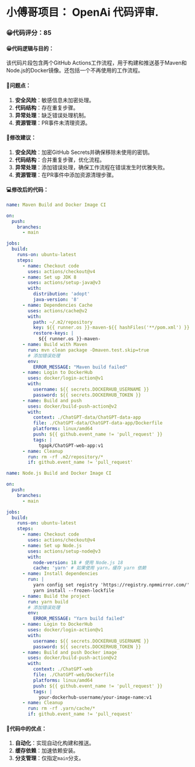 # 小傅哥项目： OpenAi 代码评审.
### 😀代码评分：85
#### 😀代码逻辑与目的：
该代码片段包含两个GitHub Actions工作流程，用于构建和推送基于Maven和Node.js的Docker镜像。还包括一个不再使用的工作流程。

#### 🤔问题点：
1. **安全风险**：敏感信息未加密处理。
2. **代码结构**：存在重复步骤。
3. **异常处理**：缺乏错误处理机制。
4. **资源管理**：PR事件未清理资源。

#### 🎯修改建议：
1. **安全风险**：加密GitHub Secrets并确保移除未使用的密钥。
2. **代码结构**：合并重复步骤，优化流程。
3. **异常处理**：添加错误处理，确保工作流程在错误发生时优雅失败。
4. **资源管理**：在PR事件中添加资源清理步骤。

#### 💻修改后的代码：
```yaml
name: Maven Build and Docker Image CI

on:
  push:
    branches:
      - main

jobs:
  build:
    runs-on: ubuntu-latest
    steps:
      - name: Checkout code
        uses: actions/checkout@v4
      - name: Set up JDK 8
        uses: actions/setup-java@v3
        with:
          distribution: 'adopt'
          java-version: '8'
      - name: Dependencies Cache
        uses: actions/cache@v2
        with:
          path: ~/.m2/repository
          key: ${{ runner.os }}-maven-${{ hashFiles('**/pom.xml') }}
          restore-keys: |
            ${{ runner.os }}-maven-
      - name: Build with Maven
        run: mvn clean package -Dmaven.test.skip=true
        # 添加错误处理
        env:
          ERROR_MESSAGE: "Maven build failed"
      - name: Login to DockerHub
        uses: docker/login-action@v1 
        with:
          username: ${{ secrets.DOCKERHUB_USERNAME }}
          password: ${{ secrets.DOCKERHUB_TOKEN }}
      - name: Build and push
        uses: docker/build-push-action@v2
        with:
          context: ./ChatGPT-data/ChatGPT-data-app
          file: ./ChatGPT-data/ChatGPT-data-app/Dockerfile
          platforms: linux/amd64
          push: ${{ github.event_name != 'pull_request' }}
          tags: |
            tgapk/ChatGPT-web-app:v1
      - name: Cleanup
        run: rm -rf .m2/repository/*
        if: github.event_name != 'pull_request'

name: Node.js Build and Docker Image CI

on:
  push:
    branches:
      - main

jobs:
  build:
    runs-on: ubuntu-latest
    steps:
      - name: Checkout code
        uses: actions/checkout@v4
      - name: Set up Node.js
        uses: actions/setup-node@v3
        with:
          node-version: 18 # 使用 Node.js 18
          cache: 'yarn' # 如果使用 yarn，缓存 yarn 依赖
      - name: Install dependencies
        run: |
          yarn config set registry 'https://registry.npmmirror.com/'
          yarn install --frozen-lockfile
      - name: Build the project
        run: yarn build
        # 添加错误处理
        env:
          ERROR_MESSAGE: "Yarn build failed"
      - name: Login to DockerHub
        uses: docker/login-action@v1
        with:
          username: ${{ secrets.DOCKERHUB_USERNAME }}
          password: ${{ secrets.DOCKERHUB_TOKEN }}
      - name: Build and push Docker image
        uses: docker/build-push-action@v2
        with:
          context: ./ChatGPT-web
          file: ./ChatGPT-web/Dockerfile
          platforms: linux/amd64
          push: ${{ github.event_name != 'pull_request' }}
          tags: |
            your-dockerhub-username/your-image-name:v1
      - name: Cleanup
        run: rm -rf .yarn/cache/*
        if: github.event_name != 'pull_request'
```

#### 🌟代码中的优点：
1. **自动化**：实现自动化构建和推送。
2. **缓存依赖**：加速依赖安装。
3. **分支管理**：仅指定`main`分支。
